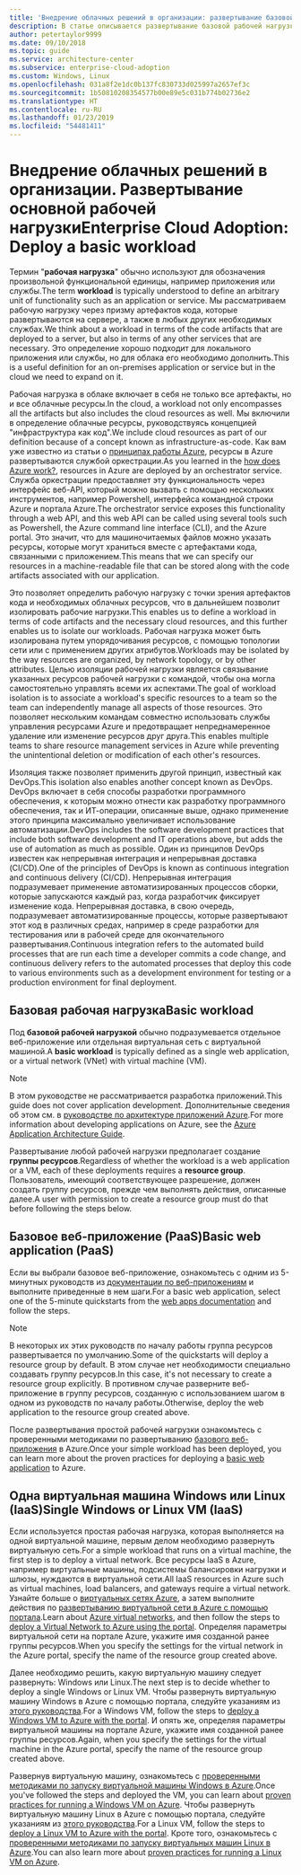 ```yaml
---
title: 'Внедрение облачных решений в организации: развертывание базовой рабочей нагрузки'
description: В статье описывается развертывание базовой рабочей нагрузки в Azure
author: petertaylor9999
ms.date: 09/10/2018
ms.topic: guide
ms.service: architecture-center
ms.subservice: enterprise-cloud-adoption
ms.custom: Windows, Linux
ms.openlocfilehash: 031a8f2e1dc0b137fc830733d025997a2657ef3c
ms.sourcegitcommit: 1b50810208354577b00e89e5c031b774b02736e2
ms.translationtype: HT
ms.contentlocale: ru-RU
ms.lasthandoff: 01/23/2019
ms.locfileid: "54481411"
---
```

# <a name="enterprise-cloud-adoption-deploy-a-basic-workload"></a><span data-ttu-id="c6c40-103">Внедрение облачных решений в организации. Развертывание основной рабочей нагрузки</span><span class="sxs-lookup"><span data-stu-id="c6c40-103">Enterprise Cloud Adoption: Deploy a basic workload</span></span>

<span data-ttu-id="c6c40-104">Термин "**рабочая нагрузка**" обычно используют для обозначения произвольной функциональной единицы, например приложения или службы.</span><span class="sxs-lookup"><span data-stu-id="c6c40-104">The term **workload** is typically understood to define an arbitrary unit of functionality such as an application or service.</span></span> <span data-ttu-id="c6c40-105">Мы рассматриваем рабочую нагрузку через призму артефактов кода, которые развертываются на сервере, а также в любых других необходимых службах.</span><span class="sxs-lookup"><span data-stu-id="c6c40-105">We think about a workload in terms of the code artifacts that are deployed to a server, but also in terms of any other services that are necessary.</span></span> <span data-ttu-id="c6c40-106">Это определение хорошо подходит для локального приложения или службы, но для облака его необходимо дополнить.</span><span class="sxs-lookup"><span data-stu-id="c6c40-106">This is a useful definition for an on-premises application or service but in the cloud we need to expand on it.</span></span>

<span data-ttu-id="c6c40-107">Рабочая нагрузка в облаке включает в себя не только все артефакты, но и все облачные ресурсы.</span><span class="sxs-lookup"><span data-stu-id="c6c40-107">In the cloud, a workload not only encompasses all the artifacts but also includes the cloud resources as well.</span></span> <span data-ttu-id="c6c40-108">Мы включили в определение облачные ресурсы, руководствуясь концепцией "инфраструктура как код".</span><span class="sxs-lookup"><span data-stu-id="c6c40-108">We include cloud resources as part of our definition because of a concept known as infrastructure-as-code.</span></span> <span data-ttu-id="c6c40-109">Как вам уже известно из статьи о [принципах работы Azure](../getting-started/what-is-azure.md), ресурсы в Azure развертываются службой оркестрации.</span><span class="sxs-lookup"><span data-stu-id="c6c40-109">As you learned in the [how does Azure work?](../getting-started/what-is-azure.md), resources in Azure are deployed by an orchestrator service.</span></span> <span data-ttu-id="c6c40-110">Служба оркестрации предоставляет эту функциональность через интерфейс веб-API, который можно вызвать с помощью нескольких инструментов, например Powershell, интерфейса командной строки Azure и портала Azure.</span><span class="sxs-lookup"><span data-stu-id="c6c40-110">The orchestrator service exposes this functionality through a web API, and this web API can be called using several tools such as Powershell, the Azure command line interface (CLI), and the Azure portal.</span></span> <span data-ttu-id="c6c40-111">Это значит, что для машиночитаемых файлов можно указать ресурсы, которые могут храниться вместе с артефактами кода, связанными с приложением.</span><span class="sxs-lookup"><span data-stu-id="c6c40-111">This means that we can specify our resources in a machine-readable file that can be stored along with the code artifacts associated with our application.</span></span>

<span data-ttu-id="c6c40-112">Это позволяет определить рабочую нагрузку с точки зрения артефактов кода и необходимых облачных ресурсов, что в дальнейшем позволит изолировать рабочие нагрузки.</span><span class="sxs-lookup"><span data-stu-id="c6c40-112">This enables us to define a workload in terms of code artifacts and the necessary cloud resources, and this further enables us to isolate our workloads.</span></span> <span data-ttu-id="c6c40-113">Рабочая нагрузка может быть изолирована путем упорядочивания ресурсов, с помощью топологии сети или с применением других атрибутов.</span><span class="sxs-lookup"><span data-stu-id="c6c40-113">Workloads may be isolated by the way resources are organized, by network topology, or by other attributes.</span></span> <span data-ttu-id="c6c40-114">Целью изоляции рабочей нагрузки является связывание указанных ресурсов рабочей нагрузки с командой, чтобы она могла самостоятельно управлять всеми их аспектами.</span><span class="sxs-lookup"><span data-stu-id="c6c40-114">The goal of workload isolation is to associate a workload's specific resources to a team so the team can independently manage all aspects of those resources.</span></span> <span data-ttu-id="c6c40-115">Это позволяет нескольким командам совместно использовать службы управления ресурсами Azure и предотвращает непреднамеренное удаление или изменение ресурсов друг друга.</span><span class="sxs-lookup"><span data-stu-id="c6c40-115">This enables multiple teams to share resource management services in Azure while preventing the unintentional deletion or modification of each other's resources.</span></span>

<span data-ttu-id="c6c40-116">Изоляция также позволяет применить другой принцип, известный как DevOps.</span><span class="sxs-lookup"><span data-stu-id="c6c40-116">This isolation also enables another concept known as DevOps.</span></span> <span data-ttu-id="c6c40-117">DevOps включает в себя способы разработки программного обеспечения, к которым можно отнести как разработку программного обеспечения, так и ИТ-операции, описанные выше, однако применение этого принципа максимально увеличивает использование автоматизации.</span><span class="sxs-lookup"><span data-stu-id="c6c40-117">DevOps includes the software development practices that include both software development and IT operations above, but adds the use of automation as much as possible.</span></span> <span data-ttu-id="c6c40-118">Один из принципов DevOps известен как непрерывная интеграция и непрерывная доставка (CI/CD).</span><span class="sxs-lookup"><span data-stu-id="c6c40-118">One of the principles of DevOps is known as continuous integration and continuous delivery (CI/CD).</span></span> <span data-ttu-id="c6c40-119">Непрерывная интеграция подразумевает применение автоматизированных процессов сборки, которые запускаются каждый раз, когда разработчик фиксирует изменение кода. Непрерывная доставка, в свою очередь, подразумевает автоматизированные процессы, которые развертывают этот код в различных средах, например в среде разработки для тестирования или в рабочей среде для окончательного развертывания.</span><span class="sxs-lookup"><span data-stu-id="c6c40-119">Continuous integration refers to the automated build processes that are run each time a developer commits a code change, and continuous delivery refers to the automated processes that deploy this code to various environments such as a development environment for testing or a production environment for final deployment.</span></span>

## <a name="basic-workload"></a><span data-ttu-id="c6c40-120">Базовая рабочая нагрузка</span><span class="sxs-lookup"><span data-stu-id="c6c40-120">Basic workload</span></span>

<span data-ttu-id="c6c40-121">Под **базовой рабочей нагрузкой** обычно подразумевается отдельное веб-приложение или отдельная виртуальная сеть с виртуальной машиной.</span><span class="sxs-lookup"><span data-stu-id="c6c40-121">A **basic workload** is typically defined as a single web application, or a virtual network (VNet) with virtual machine (VM).</span></span> 

> [!NOTE]
> <span data-ttu-id="c6c40-122">В этом руководстве не рассматривается разработка приложений.</span><span class="sxs-lookup"><span data-stu-id="c6c40-122">This guide does not cover application development.</span></span> <span data-ttu-id="c6c40-123">Дополнительные сведения об этом см. в [руководстве по архитектуре приложений Azure](/azure/architecture/guide/).</span><span class="sxs-lookup"><span data-stu-id="c6c40-123">For more information about developing applications on Azure, see the [Azure Application Architecture Guide](/azure/architecture/guide/).</span></span>

<span data-ttu-id="c6c40-124">Развертывание любой рабочей нагрузки предполагает создание **группы ресурсов**.</span><span class="sxs-lookup"><span data-stu-id="c6c40-124">Regardless of whether the workload is a web application or a VM, each of these deployments requires a **resource group**.</span></span> <span data-ttu-id="c6c40-125">Пользователь, имеющий соответствующее разрешение, должен создать группу ресурсов, прежде чем выполнять действия, описанные далее.</span><span class="sxs-lookup"><span data-stu-id="c6c40-125">A user with permission to create a resource group must do that before following the steps below.</span></span>

## <a name="basic-web-application-paas"></a><span data-ttu-id="c6c40-126">Базовое веб-приложение (PaaS)</span><span class="sxs-lookup"><span data-stu-id="c6c40-126">Basic web application (PaaS)</span></span>

<span data-ttu-id="c6c40-127">Если вы выбрали базовое веб-приложение, ознакомьтесь с одним из 5-минутных руководств из [документации по веб-приложениям](/azure/app-service?toc=/azure/architecture/cloud-adoption-guide/toc.json) и выполните приведенные в нем шаги.</span><span class="sxs-lookup"><span data-stu-id="c6c40-127">For a basic web application, select one of the 5-minute quickstarts from the [web apps documentation](/azure/app-service?toc=/azure/architecture/cloud-adoption-guide/toc.json) and follow the steps.</span></span> 

> [!NOTE]
> <span data-ttu-id="c6c40-128">В некоторых их этих руководств по началу работы группа ресурсов развертывается по умолчанию.</span><span class="sxs-lookup"><span data-stu-id="c6c40-128">Some of the quickstarts will deploy a resource group by default.</span></span> <span data-ttu-id="c6c40-129">В этом случае нет необходимости специально создавать группу ресурсов.</span><span class="sxs-lookup"><span data-stu-id="c6c40-129">In this case, it's not necessary to create a resource group explicitly.</span></span> <span data-ttu-id="c6c40-130">В противном случае разверните веб-приложение в группу ресурсов, созданную с использованием шагом в одном из руководств по началу работы.</span><span class="sxs-lookup"><span data-stu-id="c6c40-130">Otherwise, deploy the web application to the resource group created above.</span></span>

<span data-ttu-id="c6c40-131">После развертывания простой рабочей нагрузки ознакомьтесь с проверенными методиками по развертыванию [базового веб-приложения](/azure/architecture/reference-architectures/app-service-web-app/basic-web-app?toc=/azure/architecture/cloud-adoption-guide/toc.json) в Azure.</span><span class="sxs-lookup"><span data-stu-id="c6c40-131">Once your simple workload has been deployed, you can learn more about the proven practices for deploying a [basic web application](/azure/architecture/reference-architectures/app-service-web-app/basic-web-app?toc=/azure/architecture/cloud-adoption-guide/toc.json) to Azure.</span></span>

## <a name="single-windows-or-linux-vm-iaas"></a><span data-ttu-id="c6c40-132">Одна виртуальная машина Windows или Linux (IaaS)</span><span class="sxs-lookup"><span data-stu-id="c6c40-132">Single Windows or Linux VM (IaaS)</span></span>

<span data-ttu-id="c6c40-133">Если используется простая рабочая нагрузка, которая выполняется на одной виртуальной машине, первым делом необходимо развернуть виртуальную сеть.</span><span class="sxs-lookup"><span data-stu-id="c6c40-133">For a simple workload that runs on a virtual machine, the first step is to deploy a virtual network.</span></span> <span data-ttu-id="c6c40-134">Все ресурсы IaaS в Azure, например виртуальные машины, подсистемы балансировки нагрузки и шлюзы, нуждаются в виртуальной сети.</span><span class="sxs-lookup"><span data-stu-id="c6c40-134">All IaaS resources in Azure such as virtual machines, load balancers, and gateways require a virtual network.</span></span> <span data-ttu-id="c6c40-135">Узнайте больше о [виртуальных сетях Azure](/azure/virtual-network/virtual-networks-overview?toc=/azure/architecture/cloud-adoption-guide/toc.json), а затем выполните действия по [развертыванию виртуальной сети в Azure с помощью портала](/azure/virtual-network/quick-create-portal?toc=/azure/architecture/cloud-adoption-guide/toc.json).</span><span class="sxs-lookup"><span data-stu-id="c6c40-135">Learn about [Azure virtual networks](/azure/virtual-network/virtual-networks-overview?toc=/azure/architecture/cloud-adoption-guide/toc.json), and then follow the steps to [deploy a Virtual Network to Azure using the portal](/azure/virtual-network/quick-create-portal?toc=/azure/architecture/cloud-adoption-guide/toc.json).</span></span> <span data-ttu-id="c6c40-136">Определяя параметры виртуальной сети на портале Azure, укажите имя созданной ранее группы ресурсов.</span><span class="sxs-lookup"><span data-stu-id="c6c40-136">When you specify the settings for the virtual network in the Azure portal, specify the name of the resource group created above.</span></span>

<span data-ttu-id="c6c40-137">Далее необходимо решить, какую виртуальную машину следует развернуть: Windows или Linux.</span><span class="sxs-lookup"><span data-stu-id="c6c40-137">The next step is to decide whether to deploy a single Windows or Linux VM.</span></span> <span data-ttu-id="c6c40-138">Чтобы развернуть виртуальную машину Windows в Azure с помощью портала, следуйте указаниям из [этого руководства](/azure/virtual-machines/windows/quick-create-portal?toc=/azure/architecture/cloud-adoption-guide/toc.json).</span><span class="sxs-lookup"><span data-stu-id="c6c40-138">For a Windows VM, follow the steps to [deploy a Windows VM to Azure with the portal](/azure/virtual-machines/windows/quick-create-portal?toc=/azure/architecture/cloud-adoption-guide/toc.json).</span></span> <span data-ttu-id="c6c40-139">И опять же, определяя параметры виртуальной машины на портале Azure, укажите имя созданной ранее группы ресурсов.</span><span class="sxs-lookup"><span data-stu-id="c6c40-139">Again, when you specify the settings for the virtual machine in the Azure portal, specify the name of the resource group created above.</span></span>

<span data-ttu-id="c6c40-140">Развернув виртуальную машину, ознакомьтесь с [проверенными методиками по запуску виртуальной машины Windows в Azure](/azure/architecture/reference-architectures/virtual-machines-windows/single-vm?toc=/azure/architecture/cloud-adoption-guide/toc.json).</span><span class="sxs-lookup"><span data-stu-id="c6c40-140">Once you've followed the steps and deployed the VM, you can learn about [proven practices for running a Windows VM on Azure](/azure/architecture/reference-architectures/virtual-machines-windows/single-vm?toc=/azure/architecture/cloud-adoption-guide/toc.json).</span></span> <span data-ttu-id="c6c40-141">Чтобы развернуть виртуальную машину Linux в Azure с помощью портала, следуйте указаниям из [этого руководства](/azure/virtual-machines/linux/quick-create-portal?toc=/azure/architecture/cloud-adoption-guide/toc.json).</span><span class="sxs-lookup"><span data-stu-id="c6c40-141">For a Linux VM, follow the steps to [deploy a Linux VM to Azure with the portal](/azure/virtual-machines/linux/quick-create-portal?toc=/azure/architecture/cloud-adoption-guide/toc.json).</span></span> <span data-ttu-id="c6c40-142">Кроте того, ознакомьтесь с [проверенными методиками по запуску виртуальных машин Linux в Azure](/azure/architecture/reference-architectures/virtual-machines-linux/single-vm?toc=/azure/architecture/cloud-adoption-guide/toc.json).</span><span class="sxs-lookup"><span data-stu-id="c6c40-142">You can also learn more about [proven practices for running a Linux VM on Azure](/azure/architecture/reference-architectures/virtual-machines-linux/single-vm?toc=/azure/architecture/cloud-adoption-guide/toc.json).</span></span>
